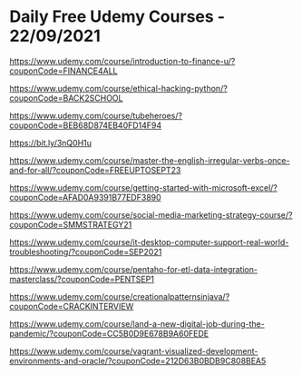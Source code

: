 # Daily Free Udemy Courses - 22/09/2021

https://www.udemy.com/course/introduction-to-finance-u/?couponCode=FINANCE4ALL
https://www.udemy.com/course/ethical-hacking-python/?couponCode=BACK2SCHOOL
https://www.udemy.com/course/tubeheroes/?couponCode=BEB68D874EB40FD14F94
https://bit.ly/3nQ0H1u
https://www.udemy.com/course/master-the-english-irregular-verbs-once-and-for-all/?couponCode=FREEUPTOSEPT23
https://www.udemy.com/course/getting-started-with-microsoft-excel/?couponCode=AFAD0A9391B77EDF3890
https://www.udemy.com/course/social-media-marketing-strategy-course/?couponCode=SMMSTRATEGY21
https://www.udemy.com/course/it-desktop-computer-support-real-world-troubleshooting/?couponCode=SEP2021
https://www.udemy.com/course/pentaho-for-etl-data-integration-masterclass/?couponCode=PENTSEP1
https://www.udemy.com/course/creationalpatternsinjava/?couponCode=CRACKINTERVIEW
https://www.udemy.com/course/land-a-new-digital-job-during-the-pandemic/?couponCode=CC5B0D9E678B9A60FEDE
https://www.udemy.com/course/vagrant-visualized-development-environments-and-oracle/?couponCode=212D63B0BDB9C808BEA5
